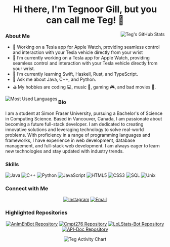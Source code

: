 <h1 align="center">Hi there, I'm Tegnoor Gill, but you can call me Teg! 👋</h1>

<p align="center">
  <img align="right" src="https://github-readme-stats.vercel.app/api?username=Tegnoorg&show_icons=true&theme=tokyonight&rank_icon=github" alt="Teg's GitHub Stats" />
</p>
<h3>About Me</h3>
<ul align="left">
  <li>🚀 Working on a Tesla app for Apple Watch, providing seamless control and interaction with your Tesla vehicle directly from your wrist</li>
  <li>🔭 I’m currently working on a Tesla app for Apple Watch, providing seamless control and interaction with your Tesla vehicle directly from your wrist.</li>
  <li>🌱 I’m currently learning Swift, Haskell, Rust, and TypeScript.</li>
  <li>💬 Ask me about Java, C++, and Python.</li>
  <li>⛳ My hobbies are coding 💻, music 🎵, gaming 🎮, and bad movies 🍿.</li>
</ul>


<p align="center">
  <img align="left" src="https://github-readme-stats.vercel.app/api/top-langs?username=Tegnoorg&show_icons=true&theme=tokyonight&locale=en&layout=compact" alt="Most Used Languages">
</p>

<h3>Bio</h3>
<p>
  I am a student at Simon Fraser University, pursuing a Bachelor's of Science in Computing Science. Based in Vancouver, Canada, I am passionate about becoming a future full-stack developer. I am dedicated to creating innovative solutions and leveraging technology to solve real-world problems. With proficiency in a range of programming languages and frameworks, I have experience in web development, database management, and full-stack web development. I am always eager to learn new technologies and stay updated with industry trends.
</p>


<h3>Skills</h3>
<p>
  <img src="https://img.shields.io/badge/Java-%E2%98%95%EF%B8%8F-blue" alt="Java">
  <img src="https://img.shields.io/badge/C%2B%2B-%E2%9D%A4%EF%B8%8F-blue" alt="C++">
  <img src="https://img.shields.io/badge/Python-%F0%9F%90%8D-blue" alt="Python">
  <img src="https://img.shields.io/badge/JavaScript-%E2%9C%A8-blue" alt="JavaScript">
  <img src="https://img.shields.io/badge/HTML5-%F0%9F%8C%90-blue" alt="HTML5">
  <img src="https://img.shields.io/badge/CSS3-%F0%9F%8C%88-blue" alt="CSS3">
  <img src="https://img.shields.io/badge/SQL-%F0%9F%93%81-blue" alt="SQL">
  <img src="https://img.shields.io/badge/Unix-%F0%9F%96%A5-blue" alt="Unix">
</p>

<h3>Connect with Me</h3>
<p align="center">
  <a href="https://www.instagram.com/tegnoorgill/"><img src="https://img.shields.io/badge/Instagram-%40tegnoorgill-%23E4405F?style=flat&logo=instagram&logoColor=white" alt="Instagram"></a>
  <a href="mailto:tegnoor.gill@gmail.com"><img src="https://img.shields.io/badge/Email-tegnoor.gill%40gmail.com-%23D14836?style=flat&logo=gmail&logoColor=white" alt="Email"></a>
</p>

<h3>Highlighted Repositories</h3>
<p align="center">
  <a href="https://github.com/Tegnoorg/AnImEhBot"><img src="https://github-readme-stats.vercel.app/api/pin/?username=Tegnoorg&repo=AnImEhBot&theme=tokyonight" alt="AnImEhBot Repository"></a>
  <a href="https://github.com/thundershock888/Cmpt276"><img src="https://github-readme-stats.vercel.app/api/pin/?username=thundershock888&repo=Cmpt276&theme=tokyonight" alt="Cmpt276 Repository"></a>
  <a href="https://github.com/Tegnoorg/LoLStats-Bot"><img src="https://github-readme-stats.vercel.app/api/pin/?username=Tegnoorg&repo=LoLStats-Bot&theme=tokyonight" alt="LoLStats-Bot Repository"></a>
  <a href="https://github.com/Tegnoorg/API-Doc"><img src="https://github-readme-stats.vercel.app/api/pin/?username=Tegnoorg&repo=API-Doc&theme=tokyonight" alt="API-Doc Repository"></a>
</p>

<p align="center">
  <img src="https://github-profile-summary-cards.vercel.app/api/cards/profile-details?username=Tegnoorg&theme=tokyonight&locale=en&show_icons=true" alt="Teg Activity Chart">
</p>
